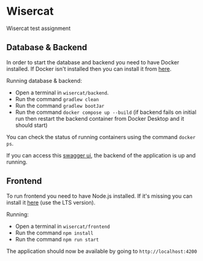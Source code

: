 # Wisercat
Wisercat test assignment

## Database & Backend

In order to start the database and backend you need to have Docker installed. If Docker isn't installed then you can install it from [here](https://www.docker.com/products/docker-desktop/).

Running database & backend:
* Open a terminal in `wisercat/backend`.
* Run the command `gradlew clean`
* Run the command `gradlew bootJar`
* Run the command `docker compose up --build` (if backend fails on initial run then restart the backend container from Docker Desktop and it should start)

You can check the status of running containers using the command ```docker ps```.

If you can access this [swagger ui](http://localhost:8081/swagger-ui.html), the backend of the application is up and running.

## Frontend

To run frontend you need to have Node.js installed. If it's missing you can install it [here](https://nodejs.org/en/download) (use the LTS version).

Running:
- Open a terminal in ``wisercat/frontend``
- Run the command ``npm install``
- Run the command ``npm run start``

The application should now be available by going to `http://localhost:4200`
